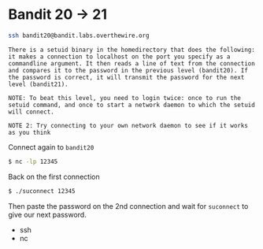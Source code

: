 # Bandit 20 -> 21

```bash
ssh bandit20@bandit.labs.overthewire.org
```

```
There is a setuid binary in the homedirectory that does the following: it makes a connection to localhost on the port you specify as a commandline argument. It then reads a line of text from the connection and compares it to the password in the previous level (bandit20). If the password is correct, it will transmit the password for the next level (bandit21).

NOTE: To beat this level, you need to login twice: once to run the setuid command, and once to start a network daemon to which the setuid will connect.

NOTE 2: Try connecting to your own network daemon to see if it works as you think
```

Connect again to `bandit20`

```bash
$ nc -lp 12345
```

Back on the first connection

```bash
$ ./suconnect 12345
```

Then paste the password on the 2nd connection and wait for `suconnect` to give our next password.


* ssh
* nc
